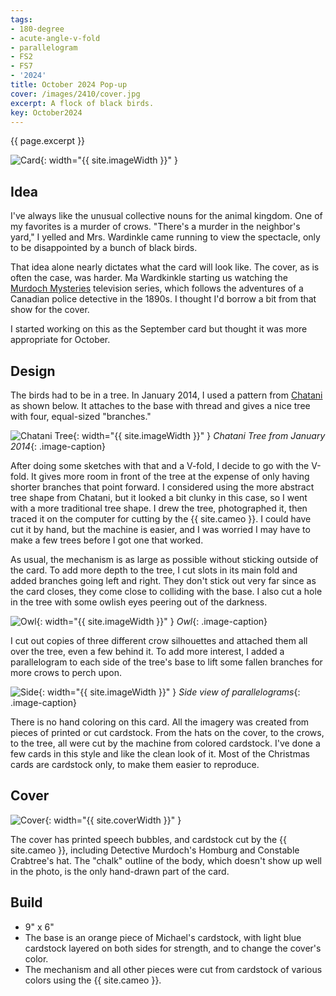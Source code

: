 ```yaml
---
tags:
- 180-degree
- acute-angle-v-fold
- parallelogram
- FS2
- FS7
- '2024'
title: October 2024 Pop-up
cover: /images/2410/cover.jpg
excerpt: A flock of black birds.
key: October2024
---
```

{{ page.excerpt }}

![Card]({{site.baseurl}}/images/2410/popup.gif){: width="{{ site.imageWidth }}" }

## Idea

I've always like the unusual collective nouns for the animal kingdom. One of my favorites is a murder of crows. "There's a murder in the neighbor's yard," I yelled and Mrs. Wardinkle came running to view the spectacle, only to be disappointed by a bunch of black birds.

That idea alone nearly dictates what the card will look like. The cover, as is often the case, was harder. Ma Wardkinkle starting us watching the [Murdoch Mysteries](https://murdochmysteries.com/) television series, which follows the adventures of a Canadian police detective in the 1890s. I thought I'd borrow a bit from that show for the cover.

I started working on this as the September card but thought it was more appropriate for October.

## Design

The birds had to be in a tree. In January 2014, I used a pattern from [Chatani](/books.html#paper-magic-pop-up-paper-craft) as shown below. It attaches to the base with thread and gives a nice tree with four, equal-sized "branches."

![Chatani Tree]({{site.baseurl}}/images/2410/chatani-tree.jpg){: width="{{ site.imageWidth }}" }
*Chatani Tree from January 2014*{: .image-caption}

After doing some sketches with that and a V-fold, I decide to go with the V-fold. It gives more room in front of the tree at the expense of only having shorter branches that point forward. I considered using the more abstract tree shape from Chatani, but it looked a bit clunky in this case, so I went with a more traditional tree shape. I drew the tree, photographed it, then traced it on the computer for cutting by the {{ site.cameo }}. I could have cut it by hand, but the machine is easier, and I was worried I may have to make a few trees before I got one that worked.

As usual, the mechanism is as large as possible without sticking outside of the card. To add more depth to the tree, I cut slots in its main fold and added branches going left and right. They don't stick out very far since as the card closes, they come close to colliding with the base. I also cut a hole in the tree with some owlish eyes peering out of the darkness.

![Owl]({{site.baseurl}}/images/2410/owl.jpg){: width="{{ site.imageWidth }}" }
*Owl*{: .image-caption}

I cut out copies of three different crow silhouettes and attached them all over the tree, even a few behind it. To add more interest, I added a parallelogram to each side of the tree's base to lift some fallen branches for more crows to perch upon.

![Side]({{site.baseurl}}/images/2410/side.jpg){: width="{{ site.imageWidth }}" }
*Side view of parallelograms*{: .image-caption}

There is no hand coloring on this card. All the imagery was created from pieces of printed or cut cardstock. From the hats on the cover, to the crows, to the tree, all were cut by the machine from colored cardstock. I've done a few cards in this style and like the clean look of it. Most of the Christmas cards are cardstock only, to make them easier to reproduce.

## Cover

![Cover]({{site.baseurl}}{{page.cover}}){: width="{{ site.coverWidth }}" }

The cover has printed speech bubbles, and cardstock cut by the {{ site.cameo }}, including Detective Murdoch's Homburg and Constable Crabtree's hat. The "chalk" outline of the body, which doesn't show up well in the photo, is the only hand-drawn part of the card.

## Build

- 9" x 6"
- The base is an orange piece of Michael's cardstock, with light blue cardstock layered on both sides for strength, and to change the cover's color.
- The mechanism and all other pieces were cut from cardstock of various colors using the {{ site.cameo }}.
